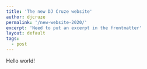 ```yaml
---
title: 'The new DJ Cruze website'
author: djcruze
permalink: '/new-website-2020/'
excerpt: 'Need to put an excerpt in the frontmatter'
layout: default
tags:
  - post
---
```


Hello world!
